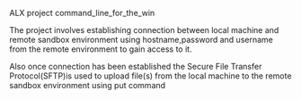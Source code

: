 ALX project command_line_for_the_win

The project involves establishing connection between local machine
and remote sandbox environment using hostname,password and username
from the remote environment to gain access to it.

Also once connection has been established the
Secure File Transfer Protocol(SFTP)is used to upload file(s)
from the local machine to the remote sandbox environment
using put command
